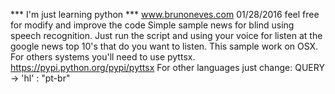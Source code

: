 
*** I'm just learning python ***
www.brunoneves.com 01/28/2016
feel free for modify and improve the code
Simple sample news for blind using speech recognition.
Just run the script and using your voice for listen at the google news top 10's that do you want to listen.
This sample work on OSX. For others systems you'll need to use pyttsx. https://pypi.python.org/pypi/pyttsx
For other languages just change:
QUERY -> 'hl' : "pt-br"
